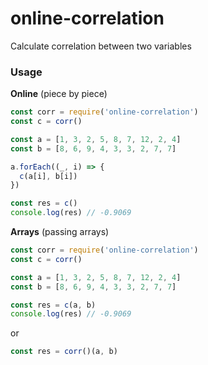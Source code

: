 # online-correlation

Calculate correlation between two variables

### Usage

**Online** (piece by piece)
```javascript
const corr = require('online-correlation')
const c = corr()

const a = [1, 3, 2, 5, 8, 7, 12, 2, 4]
const b = [8, 6, 9, 4, 3, 3, 2, 7, 7]

a.forEach((_, i) => {
  c(a[i], b[i])
})

const res = c()
console.log(res) // -0.9069
```

**Arrays** (passing arrays)
```javascript
const corr = require('online-correlation')
const c = corr()

const a = [1, 3, 2, 5, 8, 7, 12, 2, 4]
const b = [8, 6, 9, 4, 3, 3, 2, 7, 7]

const res = c(a, b)
console.log(res) // -0.9069
```

or

```javascript
const res = corr()(a, b)
```

